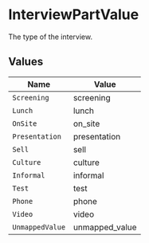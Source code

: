 # InterviewPartValue

The type of the interview.


## Values

| Name            | Value           |
| --------------- | --------------- |
| `Screening`     | screening       |
| `Lunch`         | lunch           |
| `OnSite`        | on_site         |
| `Presentation`  | presentation    |
| `Sell`          | sell            |
| `Culture`       | culture         |
| `Informal`      | informal        |
| `Test`          | test            |
| `Phone`         | phone           |
| `Video`         | video           |
| `UnmappedValue` | unmapped_value  |